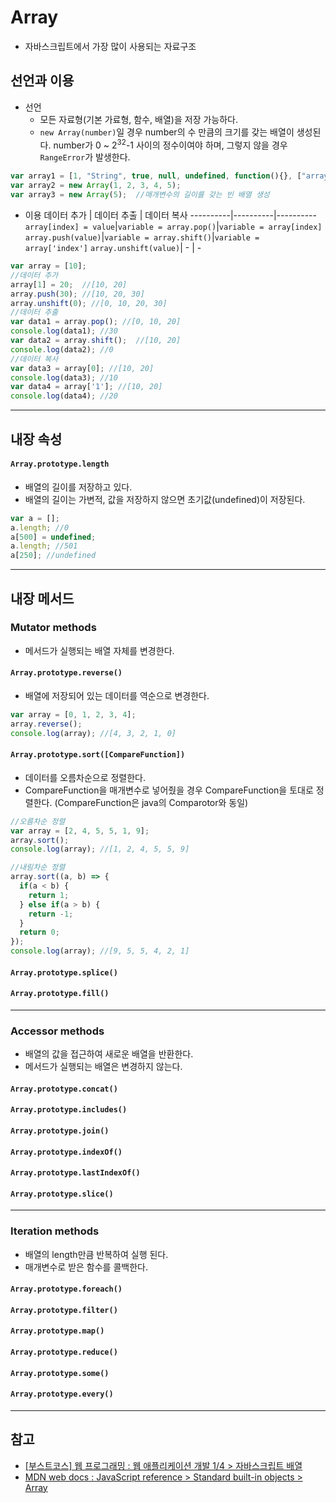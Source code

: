 # Array
- 자바스크립트에서 가장 많이 사용되는 자료구조

## 선언과 이용
- 선언
  - 모든 자료형(기본 가료형, 함수, 배열)을 저장 가능하다.
  - `new Array(number)`일 경우 number의 수 만큼의 크기를 갖는 배열이 생성된다. number가 0 ~ 2<sup>32</sup>-1 사이의 정수이여야 하며, 그렇지 않을 경우 `RangeError`가 발생한다.
```JavaScript
var array1 = [1, "String", true, null, undefined, function(){}, ["array1_2"]];  //가장 많이 사용하는 형식
var array2 = new Array(1, 2, 3, 4, 5);
var array3 = new Array(5);  //매개변수의 길이를 갖는 빈 배열 생성
```
- 이용
   데이터 추가 | 데이터 추출 | 데이터 복사 
  ----------|----------|----------
  `array[index] = value`|`variable = array.pop()`|`variable = array[index]`
  `array.push(value)`|`variable = array.shift()`|`variable = array['index']`
  `array.unshift(value)`| - | - 
```Javascript
var array = [10];
//데이터 추가
array[1] = 20;  //[10, 20]
array.push(30); //[10, 20, 30]
array.unshift(0); //[0, 10, 20, 30]
//데이터 추출
var data1 = array.pop(); //[0, 10, 20]
console.log(data1); //30
var data2 = array.shift();  //[10, 20]
console.log(data2); //0
//데이터 복사
var data3 = array[0]; //[10, 20]
console.log(data3); //10
var data4 = array['1']; //[10, 20]
console.log(data4); //20
```
----------------------------------------
## 내장 속성
#### `Array.prototype.length`
- 배열의 길이를 저장하고 있다.
- 배열의 길이는 가변적, 값을 저장하지 않으면 초기값(undefined)이 저장된다.
```JavaScript
var a = [];
a.length; //0
a[500] = undefined;
a.length; //501
a[250]; //undefined
```
----------------------------------------
## 내장 메서드
### Mutator methods
- 메서드가 실행되는 배열 자체를 변경한다.
#### `Array.prototype.reverse()`
- 배열에 저장되어 있는 데이터를 역순으로 변경한다.
```JavaScript
var array = [0, 1, 2, 3, 4];
array.reverse();
console.log(array); //[4, 3, 2, 1, 0]
```
#### `Array.prototype.sort([CompareFunction])`
- 데이터를 오름차순으로 정렬한다.
- CompareFunction을 매개변수로 넣어줬을 경우 CompareFunction을 토대로 정렬한다. (CompareFunction은 java의 Comparotor와 동일)
```JavaScript
//오름차순 정렬
var array = [2, 4, 5, 5, 1, 9];
array.sort();
console.log(array); //[1, 2, 4, 5, 5, 9]

//내림차순 정렬
array.sort((a, b) => {
  if(a < b) {
    return 1;
  } else if(a > b) {
    return -1;
  }
  return 0;
});
console.log(array); //[9, 5, 5, 4, 2, 1]
```
#### `Array.prototype.splice()`

#### `Array.prototype.fill()`
----------------------------------------
### Accessor methods
- 배열의 값을 접근하여 새로운 배열을 반환한다.
- 메서드가 실행되는 배열은 변경하지 않는다.
#### `Array.prototype.concat()`
#### `Array.prototype.includes()`
#### `Array.prototype.join()`
#### `Array.prototype.indexOf()`
#### `Array.prototype.lastIndexOf()`
#### `Array.prototype.slice()`
----------------------------------------
### Iteration methods
- 배열의 length만큼 반복하여 실행 된다.
- 매개변수로 받은 함수를 콜백한다.
#### `Array.prototype.foreach()`
#### `Array.prototype.filter()`
#### `Array.prototype.map()`
#### `Array.prototype.reduce()`
#### `Array.prototype.some()`
#### `Array.prototype.every()`
----------------------------------------
## 참고
- [[부스트코스] 웹 프로그래밍 : 웹 애플리케이션 개발 1/4 > 자바스크립트 배열](https://www.edwith.org/boostcourse-web)
- [MDN web docs : JavaScript reference > Standard built-in objects > Array](https://developer.mozilla.org/en-US/docs/Web/JavaScript/Reference/Global_Objects/Array)